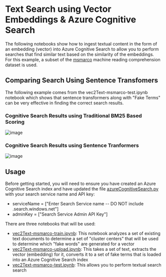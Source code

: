 # Text Search using Vector Embeddings & Azure Cognitive Search

The following notebooks show how to ingest textual content in the form of an embedding (vector) into Azure Cognitive Search to allow you to perform searches that find similar text based on the similarity of the embeddings.  For this example, a subset of the [msmarco](https://microsoft.github.io/msmarco/) machine reading comprehension dataset is used.

## Comparing Search Using Sentence Transfomers

The following example comes from the vec2Text-msmarco-test.ipynb notebook which shows that sentence transformers along with "Fake Terms" can be very effective in finding the correct search results.

### Cognitive Search Results using Traditional BM25 Based Scoring

![image](https://user-images.githubusercontent.com/3432973/114247552-3aea5f00-994a-11eb-9e96-bf7da7417e74.png)

### Cognitive Search Results using Sentence Tranformers

![image](https://user-images.githubusercontent.com/3432973/114247529-2c9c4300-994a-11eb-8c25-19f8d684bcb2.png)


## Usage

Before getting started, you will need to ensure you have created an Azure Cognitive Search index and have updated the file [azureCognitiveSearch.py](https://github.com/liamca/vector-search/blob/main/notebooks/image-search/azureCognitiveSearch.py) with your search service name and API key:

* serviceName = ["Enter Search Service name -- DO NOT include .search.windows.net"]
* adminKey = ["Search Service Admin API Key"]

There are three notebooks that will be used:

- [vec2Text-msmarco-train.ipynb](https://github.com/liamca/vector-search/blob/main/notebooks/text-search-question-answer/vec2Text-msmarco-train.ipynb): This notebook analyzes a set of existing text documents to determine a set of "cluster centers" that will be used to determine which "fake words" are generated for a vector
- [vec2Text-msmarco-upload.ipynb](https://github.com/liamca/vector-search/blob/main/notebooks/text-search-question-answer/vec2Text-msmarco-upload.ipynb): This takes a set of text, extracts the vector (embedding) for it, converts it to a set of fake terms that is loaded into an Azure Cognitive Search index
- [vec2Text-msmarco-test.ipynb](https://github.com/liamca/vector-search/blob/main/notebooks/text-search-question-answer/vec2Text-msmarco-test.ipynb): This allows you to perform textual search search 

